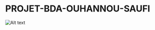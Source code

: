 # PROJET-BDA-OUHANNOU-SAUFI
![Alt text](https://www-apps.univ-lehavre.fr/forge/sa231044/projet-bda-ouhannou-saufi/-/blob/main/1.png)

